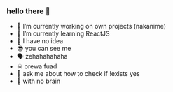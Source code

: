 ### hello there 👋

- 🔭 I’m currently working on own projects (nakanime)
- 🌱 I’m currently learning ReactJS
- 🙌 I have no idea
- 😎 you can see me
- 🗣 zehahahahaha
- ☠ orewa fuad
- 💬 ask me about how to check if !exists yes
- 💯 with no brain
<!--
**fsholehan/fsholehan** is a ✨ _special_ ✨ repository because its `README.md` (this file) appears on your GitHub profile.

Here are some ideas to get you started:

- 🔭 I’m currently working on own projects
- 🌱 I’m currently learning ReactJS
- 👯 I’m looking to collaborate on ...
- 🤔 I’m looking for help with ...
- 💬 Ask me about ...
- 📫 How to reach me: ...
- 😄 Pronouns: ...
- ⚡ Fun fact: ...
-->
